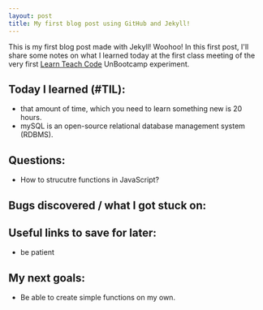```yaml
---
layout: post
title: My first blog post using GitHub and Jekyll!
---
```


This is my first blog post made with Jekyll! Woohoo! In this first post, I'll share some notes on what I learned today at the first class meeting of the very first [Learn Teach Code](http://learnteachcode.org/) UnBootcamp experiment.

## Today I learned (#TIL):

- that amount of time, which you need to learn something new is 20 hours.
- mySQL  is an open-source relational database management system (RDBMS).

## Questions:

- How to strucutre functions in JavaScript?


## Bugs discovered / what I got stuck on:



## Useful links to save for later:

- be patient

## My next goals:

- Be able to create simple functions on my own.

